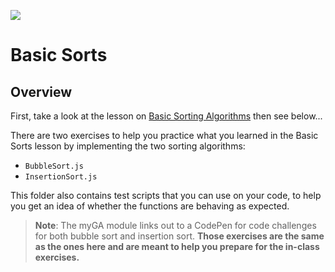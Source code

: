 ![](https://ga-dash.s3.amazonaws.com/production/assets/logo-9f88ae6c9c3871690e33280fcf557f33.png)

# Basic Sorts

## Overview

First, take a look at the lesson on [Basic Sorting Algorithms](https://my.generalassemb.ly/activities/778) then see below...

There are two exercises to help you practice what you learned in the Basic Sorts lesson by implementing the two sorting algorithms:

* `BubbleSort.js`
* `InsertionSort.js`

This folder also contains test scripts that you can use on your code, to help you get an idea of whether the functions are behaving as expected.

> **Note**: The myGA module links out to a CodePen for code challenges for both bubble sort and insertion sort. **Those exercises are the same as the ones here and are meant to help you prepare for the in-class exercises.**

